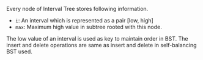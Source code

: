 Every node of Interval Tree stores following information.
* `i`: An interval which is represented as a pair [low, high]
* `max`: Maximum high value in subtree rooted with this node.

The low value of an interval is used as key to maintain order in BST. The insert and delete operations are same as insert
and delete in self-balancing BST used.
